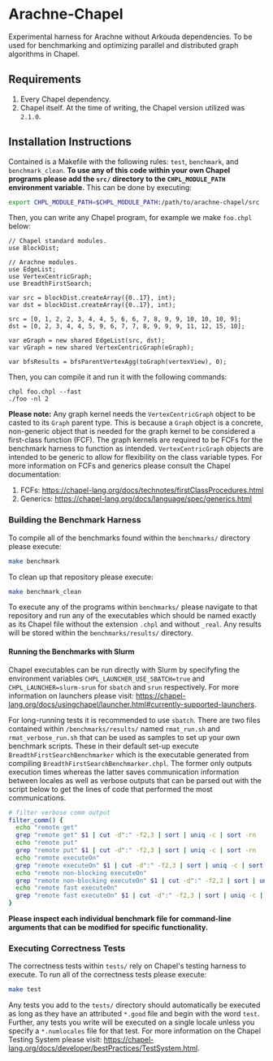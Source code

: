 # Arachne-Chapel
Experimental harness for Arachne without Arkouda dependencies. To be used for benchmarking and optimizing parallel and distributed graph algorithms in Chapel. 

## Requirements
1. Every Chapel dependency.
2. Chapel itself. At the time of writing, the Chapel version utilized was `2.1.0`.

## Installation Instructions
Contained is a Makefile with the following rules: `test`, `benchmark`, and `benchmark_clean`. **To use any of this code within your own Chapel programs please add the `src/` directory to the `CHPL_MODULE_PATH` environment variable.** This can be done by executing:
```bash
export CHPL_MODULE_PATH=$CHPL_MODULE_PATH:/path/to/arachne-chapel/src
```

Then, you can write any Chapel program, for example we make `foo.chpl` below:
```chpl
// Chapel standard modules.
use BlockDist;

// Arachne modules.
use EdgeList;
use VertexCentricGraph;
use BreadthFirstSearch;

var src = blockDist.createArray({0..17}, int);
var dst = blockDist.createArray({0..17}, int);

src = [0, 1, 2, 2, 3, 4, 4, 5, 6, 6, 7, 8, 9, 9, 10, 10, 10, 9];
dst = [0, 2, 3, 4, 4, 5, 9, 6, 7, 7, 8, 9, 9, 9, 11, 12, 15, 10];

var eGraph = new shared EdgeList(src, dst);
var vGraph = new shared VertexCentricGraph(eGraph);

var bfsResults = bfsParentVertexAgg(toGraph(vertexView), 0);
```

Then, you can compile it and run it with the following commands:
```chpl
chpl foo.chpl --fast
./foo -nl 2
```

**Please note:** Any graph kernel needs the `VertexCentricGraph` object to be casted to its `Graph` parent type. This is because a `Graph` object is a concrete, non-generic object that is needed for the graph kernel to be considered a first-class function (FCF). The graph kernels are required to be FCFs for the benchmark harness to function as intended. `VertexCentricGraph` objects are intended to be generic to allow for flexibility on the class variable types. For more information on FCFs and generics please consult the Chapel documentation:
1. FCFs: https://chapel-lang.org/docs/technotes/firstClassProcedures.html
2. Generics: https://chapel-lang.org/docs/language/spec/generics.html

### Building the Benchmark Harness
To compile all of the benchmarks found within the `benchmarks/` directory please execute:
```bash
make benchmark
```

To clean up that repository please execute:
```bash
make benchmark_clean
```

To execute any of the programs within `benchmarks/` please navigate to that repository and run any of the executables which should be named exactly as its Chapel file without the extension `.chpl` and without `_real`. Any results will be stored within the `benchmarks/results/` directory. 

#### Running the Benchmarks with Slurm
Chapel executables can be run directly with Slurm by specifyfing the environment variables `CHPL_LAUNCHER_USE_SBATCH=true` and `CHPL_LAUNCHER=slurm-srun` for `sbatch` and `srun` respectively. For more information on launchers please visit: https://chapel-lang.org/docs/usingchapel/launcher.html#currently-supported-launchers. 

For long-running tests it is recommended to use `sbatch`. There are two files contained within `/benchmarks/results/` named `rmat_run.sh` and `rmat_verbose_run.sh` that can be used as samples to set up your own benchmark scripts. These in their default set-up execute `BreadthFirstSearchBenchmarker` which is the executable generated from compiling `BreadthFirstSearchBenchmarker.chpl`. The former only outputs execution times whereas the latter saves communication information between locales as well as verbose outputs that can be parsed out with the script below to get the lines of code that performed the most communications.
```bash
# filter verbose comm output
filter_comm() {
  echo "remote get"
  grep "remote get" $1 | cut -d":" -f2,3 | sort | uniq -c | sort -rn
  echo "remote put"
  grep "remote put" $1 | cut -d":" -f2,3 | sort | uniq -c | sort -rn
  echo "remote executeOn"
  grep "remote executeOn" $1 | cut -d":" -f2,3 | sort | uniq -c | sort -rn
  echo "remote non-blocking executeOn"
  grep "remote non-blocking executeOn" $1 | cut -d":" -f2,3 | sort | uniq -c | sort -rn
  echo "remote fast executeOn"
  grep "remote fast executeOn" $1 | cut -d":" -f2,3 | sort | uniq -c | sort -rn
}
```
**Please inspect each individual benchmark file for command-line arguments that can be modified for specific functionality.**

### Executing Correctness Tests
The correctness tests within `tests/` rely on Chapel's testing harness to execute. To run all of the correctness tests please execute:
```bash
make test
```
Any tests you add to the `tests/` directory should automatically be executed as long as they have an attributed `*.good` file and begin with the word `test`. Further, any tests you write will be executed on a single locale unless you specify a `*.numlocales` file for that test. For more information on the Chapel Testing System please visit: https://chapel-lang.org/docs/developer/bestPractices/TestSystem.html.
